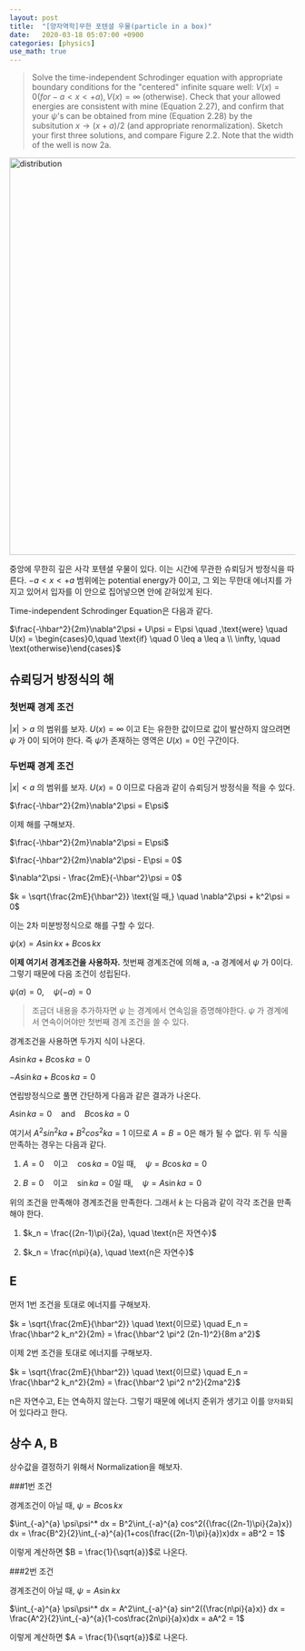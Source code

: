 ```yaml
---
layout: post
title:  "[양자역학]무한 포텐셜 우물(particle in a box)"
date:   2020-03-18 05:07:00 +0900
categories: [physics]
use_math: true
---
```


> Solve the time-independent Schrodinger equation with appropriate boundary conditions for the "centered" infinite square well: $V(x) = 0 (for -a < x <+a), V(x) = \infty$ (otherwise). Check that your allowed energies are consistent with mine (Equation 2.27), and confirm that your $\psi$'s can be obtained from mine (Equation 2.28) by the subsitution $x \to (x+a)/2$ (and appropriate renormalization). Sketch your first three solutions, and compare Figure 2.2. Note that the width of the well is now 2a.

<img src="https://raw.githubusercontent.com/jsstar522/jsstar522.github.io/master/static/img/_posts/20200318/1.jpg" alt="distribution" style="width:700px; margin: 0 auto;"/>



중앙에 무한히 깊은 사각 포텐셜 우물이 있다. 이는 시간에 무관한 슈뢰딩거 방정식을 따른다. $-a<x<+a$ 범위에는 potential energy가 0이고, 그 외는 무한대 에너지를 가지고 있어서 입자를 이 안으로 집어넣으면 안에 갇혀있게 된다.



Time-independent Schrodinger Equation은 다음과 같다.

$\frac{-\hbar^2}{2m}\nabla^2\psi + U\psi = E\psi \quad ,\text{were} \quad U(x) = \begin{cases}0,\quad \text{if} \quad 0 \leq a \leq a \\ \infty, \quad \text{otherwise}\end{cases}$



## 슈뢰딩거 방정식의 해



### 첫번째 경계 조건

$|x| > a$ 의 범위를 보자. $U(x) = \infty$ 이고 E는 유한한 값이므로 값이 발산하지 않으려면 $\psi$ 가 0이 되어야 한다. 즉 $\psi$가 존재하는 영역은 $U(x)=0$인 구간이다.



### 두번째 경계 조건

$|x|<a$ 의 범위를 보자. $U(x)=0$ 이므로 다음과 같이 슈뢰딩거 방정식을 적을 수 있다.

$\frac{-\hbar^2}{2m}\nabla^2\psi = E\psi$

이제 해를 구해보자.

$\frac{-\hbar^2}{2m}\nabla^2\psi = E\psi$

$\frac{-\hbar^2}{2m}\nabla^2\psi - E\psi = 0$

$\nabla^2\psi - \frac{2mE}{-\hbar^2}\psi = 0$

$k = \sqrt{\frac{2mE}{\hbar^2}} \text{일 때,} \quad \nabla^2\psi + k^2\psi = 0$

이는 2차 미분방정식으로 해를 구할 수 있다.

$\psi(x) = A\sin{kx} + B\cos{kx}$



**이제 여기서 경계조건을 사용하자.**  첫번째 경계조건에 의해 a, -a 경계에서 $\psi$ 가 0이다. 그렇기 때문에 다음 조건이 성립된다.

$\psi(a)=0, \quad \psi(-a)=0$



> 조금더 내용을 추가하자면 $\psi$ 는 경계에서 연속임을 증명해야한다. $\psi$ 가 경계에서 연속이어야만 첫번째 경계 조건을 쓸 수 있다.



경계조건을 사용하면 두가지 식이 나온다.

$A\sin{ka} + B\cos{ka} = 0$

$-A\sin{ka} + B\cos{ka} = 0$

연립방정식으로 풀면 간단하게 다음과 같은 결과가 나온다.

$A\sin{ka} = 0 \quad \text{and} \quad B\cos{ka} = 0$

여기서 $A^2sin^2{ka} + B^2cos^2{ka} = 1$ 이므로 $A = B = 0$은 해가 될 수 없다. 위 두 식을 만족하는 경우는 다음과 같다.

1. $A = 0 \quad \text{이고} \quad \cos{ka}=0 \text{일 때}, \quad \psi = B\cos{ka} = 0$

2. $B = 0 \quad \text{이고} \quad \sin{ka}=0 \text{일 때}, \quad \psi = A\sin{ka} = 0$

위의 조건을 만족해야 경계조건을 만족한다. 그래서 $k$ 는 다음과 같이 각각 조건을 만족해야 한다.

1. $k_n = \frac{(2n-1)\pi}{2a}, \quad \text{n은 자연수}$

2. $k_n = \frac{n\pi}{a}, \quad \text{n은 자연수}$



## E

먼저 1번 조건을 토대로 에너지를 구해보자.

$k = \sqrt{\frac{2mE}{\hbar^2}} \quad \text{이므로} \quad E_n = \frac{\hbar^2 k_n^2}{2m} = \frac{\hbar^2 \pi^2 (2n-1)^2}{8m a^2}$ 



이제 2번 조건을 토대로 에너지를 구해보자.

$k = \sqrt{\frac{2mE}{\hbar^2}} \quad \text{이므로} \quad E_n = \frac{\hbar^2 k_n^2}{2m} = \frac{\hbar^2 \pi^2 n^2}{2ma^2}$ 



n은 자연수고, E는 연속하지 않는다. 그렇기 때문에 에너지 준위가 생기고 이를 `양자화`되어 있다라고 한다.



## 상수 A, B

상수값을 결정하기 위해서 Normalization을 해보자.

###1번 조건 

경계조건이 아닐 때, $\psi = B\cos{kx}$

$\int_{-a}^{a} \psi\psi^* dx = B^2\int_{-a}^{a} cos^2({\frac{(2n-1)\pi}{2a}x}) dx = \frac{B^2}{2}\int_{-a}^{a}(1+cos(\frac{(2n-1)\pi}{a})x)dx = aB^2 = 1$

이렇게 계산하면 $B = \frac{1}{\sqrt{a}}$로 나온다.

###2번 조건 

경계조건이 아닐 때, $\psi = A\sin{kx}$

$\int_{-a}^{a} \psi\psi^* dx = A^2\int_{-a}^{a} sin^2({\frac{n\pi}{a}x)} dx = \frac{A^2}{2}\int_{-a}^{a}(1-cos\frac{2n\pi}{a}x)dx = aA^2 = 1$

이렇게 계산하면 $A = \frac{1}{\sqrt{a}}$로 나온다.


